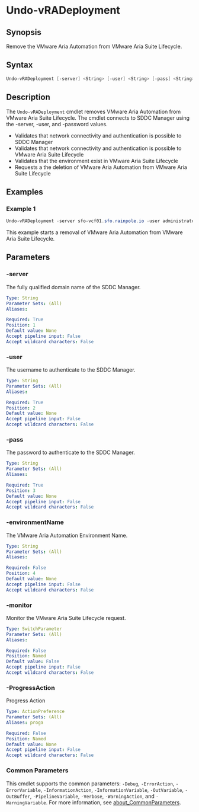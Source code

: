 # Undo-vRADeployment

## Synopsis

Remove the VMware Aria Automation from VMware Aria Suite Lifecycle.

## Syntax

```powershell
Undo-vRADeployment [-server] <String> [-user] <String> [-pass] <String> [[-environmentName] <String>] [-monitor] [-ProgressAction <ActionPreference>] [<CommonParameters>]
```

## Description

The `Undo-vRADeployment` cmdlet removes VMware Aria Automation from VMware Aria Suite Lifecycle.
The cmdlet connects to SDDC Manager using the -server, -user, and -password values.

- Validates that network connectivity and authentication is possible to SDDC Manager
- Validates that network connectivity and authentication is possible to VMware Aria Suite Lifecycle
- Validates that the environment exist in VMware Aria Suite Lifecycle
- Requests a the deletion of VMware Aria Automation from VMware Aria Suite Lifecycle

## Examples

### Example 1

```powershell
Undo-vRADeployment -server sfo-vcf01.sfo.rainpole.io -user administrator@vsphere.local -pass VMw@re1! -environmentName xint-env
```

This example starts a removal of VMware Aria Automation from VMware Aria Suite Lifecycle.

## Parameters

### -server

The fully qualified domain name of the SDDC Manager.

```yaml
Type: String
Parameter Sets: (All)
Aliases:

Required: True
Position: 1
Default value: None
Accept pipeline input: False
Accept wildcard characters: False
```

### -user

The username to authenticate to the SDDC Manager.

```yaml
Type: String
Parameter Sets: (All)
Aliases:

Required: True
Position: 2
Default value: None
Accept pipeline input: False
Accept wildcard characters: False
```

### -pass

The password to authenticate to the SDDC Manager.

```yaml
Type: String
Parameter Sets: (All)
Aliases:

Required: True
Position: 3
Default value: None
Accept pipeline input: False
Accept wildcard characters: False
```

### -environmentName

The VMware Aria Automation Environment Name.

```yaml
Type: String
Parameter Sets: (All)
Aliases:

Required: False
Position: 4
Default value: None
Accept pipeline input: False
Accept wildcard characters: False
```

### -monitor

Monitor the VMware Aria Suite Lifecycle request.

```yaml
Type: SwitchParameter
Parameter Sets: (All)
Aliases:

Required: False
Position: Named
Default value: False
Accept pipeline input: False
Accept wildcard characters: False
```

### -ProgressAction

Progress Action

```yaml
Type: ActionPreference
Parameter Sets: (All)
Aliases: proga

Required: False
Position: Named
Default value: None
Accept pipeline input: False
Accept wildcard characters: False
```

### Common Parameters

This cmdlet supports the common parameters: `-Debug`, `-ErrorAction`, `-ErrorVariable`, `-InformationAction`, `-InformationVariable`, `-OutVariable`, `-OutBuffer`, `-PipelineVariable`, `-Verbose`, `-WarningAction`, and `-WarningVariable`. For more information, see [about_CommonParameters](http://go.microsoft.com/fwlink/?LinkID=113216).
